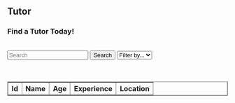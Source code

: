 <head>
	<script src="https://ajax.googleapis.com/ajax/libs/jquery/3.6.1/jquery.min.js"></script>
</head>

## Tutor

<h3>Find a Tutor Today!</h3>


<!-- Create inputs for search and question -->
<br>
<input id="search" placeholder="Search">
<button onclick="search()">Search</button>
<select id="filter">
	<option>Filter by...</option>
	<option>location</option>
</select>
<br>
<br>
<br>
<!-- Create table to display question posts -->
<tr>
<table id="tutorTable" border="1" style="border-collapse: collapse;">
		<tr>
				<th>Id</th>
				<th>Name</th>
				<th>Age</th>
				<th>Experience</th>
				<th>Location</th>
		</tr>
</table>

<script>
  tutors();
  function tutors() {
    const url = "https://hetvitrivedi.tk/api/tutors/";

    fetch(url)
      .then(res => res.json())
      .then(data => {
        console.log(data);
        console.log(typeof data);
        console.log(JSON.stringify(data));

		for (let i = 0; i < data.length; i++) {
			let tableRow = document.createElement("tr");
			let idCell = document.createElement("td");
			idCell.innerText = i; // other fields are data[i].problem, etc.
			tableRow.appendChild(idCell);
			let problemCell = document.createElement("td");
			problemCell.innerText = data[i].problem;
			tableRow.appendChild(problemCell);
			let unitCell = document.createElement("td");
			unitCell.innerText = data[i].unit;
			tableRow.appendChild(unitCell);
			let topicCell = document.createElement("td");
			topicCell.innerText = data[i].topic;
			tableRow.appendChild(topicCell);
			let tagsCell = document.createElement("td");
			tagsCell.innerText = data[i].tags;
			tableRow.appendChild(tagsCell);

			document.getElementById("tutorsTable").appendChild(tableRow);
		}

        // document.getElementById("result").innerHTML = JSON.stringify(data);

        // var result = document.getElementById("result");
        // // for (var i = 0; i < data.length; i++) {
        // //   result.appendChild(document.createTextNode(data));
        // // }
        // // document.getElementById("answer").innerHTML = data.name;

        // for (var prop in data) {
        //   if (Object.prototype.hasOwnProperty.call(data, prop)) {
        //     result.appendChild(document.createTextNode(data.prop));
        //   }
        // }
      })
  }

</script>